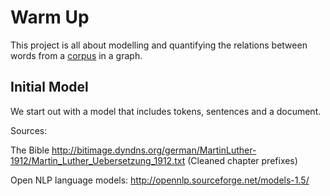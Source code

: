 Warm Up
=======

This project is all about modelling and quantifying the relations between words from a [corpus](../common/glossary.html#corpus) in a graph. 

Initial Model
-------------
We start out with a model that includes tokens, sentences and a document.


Sources: 

The Bible
http://bitimage.dyndns.org/german/MartinLuther-1912/Martin_Luther_Uebersetzung_1912.txt
(Cleaned chapter prefixes)

Open NLP language models:
http://opennlp.sourceforge.net/models-1.5/